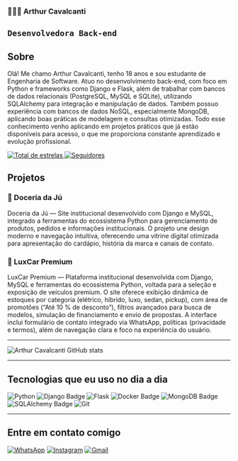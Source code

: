 
### 🧑🏻‍💻 Arthur Cavalcanti

**`Desenvolvedora Back-end`**
---

## Sobre 

Olá! Me chamo Arthur Cavalcanti, tenho 18 anos e sou estudante de Engenharia de Software. Atuo no desenvolvimento back-end, com foco em Python e frameworks como Django e Flask, além de trabalhar com bancos de dados relacionais (PostgreSQL, MySQL e SQLite), utilizando SQLAlchemy para integração e manipulação de dados. Também possuo experiência com bancos de dados NoSQL, especialmente MongoDB, aplicando boas práticas de modelagem e consultas otimizadas. Todo esse conhecimento venho aplicando em projetos práticos que já estão disponíveis para acesso, o que me proporciona constante aprendizado e evolução profissional.

<p>
    <a href="https://github.com/Arthur-Cavalcanti-dev?tab=repositories&sort=stargazers">
        <img 
            alt="Total de estrelas" 
            title="Total de estrelas GitHub" 
            src="https://custom-icon-badges.demolab.com/github/stars/Arthur-Cavalcanti-dev?color=55960c&style=for-the-badge&labelColor=488207&logo=star&label=estrelas"
        />
    </a>
    <a href="https://github.com/Arthur-Cavalcanti-dev?tab=followers">
        <img 
            alt="Seguidores" 
            title="Me siga no GitHub" 
            src="https://custom-icon-badges.demolab.com/github/followers/Arthur-Cavalcanti-dev?color=236ad3&labelColor=1155ba&style=for-the-badge&logo=github&label=Seguidores&logoColor=white"
        />
    </a>
</p>

## Projetos

### 📌 Doceria da Jú
Doceria da Jú — Site institucional desenvolvido com Django e MySQL, integrado a ferramentas do ecossistema Python para gerenciamento de produtos, pedidos e informações institucionais. O projeto une design moderno e navegação intuitiva, oferecendo uma vitrine digital otimizada para apresentação do cardápio, história da marca e canais de contato.

### 📌 LuxCar Premium
LuxCar Premium — Plataforma institucional desenvolvida com Django, MySQL e ferramentas do ecossistema Python, voltada para a seleção e exposição de veículos premium. O site oferece exibição dinâmica de estoques por categoria (elétrico, híbrido, luxo, sedan, pickup), com área de promotões (“Até 10 % de desconto”), filtros avançados para busca de modelos, simulação de financiamento e envio de propostas. A interface inclui formulário de contato integrado via WhatsApp, políticas (privacidade e termos), além de navegação clara e foco na experiência do usuário.

---

![Arthur Cavalcanti GitHub stats](https://github-readme-stats.vercel.app/api?username=Arthur-Cavalcanti-dev&show_icons=true&theme=radical)

---

## Tecnologias que eu uso no dia a dia

![Python](https://img.shields.io/badge/Python-3776AB?style=for-the-badge&logo=python&logoColor=white) ![Django Badge](https://img.shields.io/badge/Django-092E20?logo=django&logoColor=fff&style=for-the-badge) ![Flask](https://img.shields.io/badge/Flask-000000?style=for-the-badge&logo=flask&logoColor=white) ![Docker Badge](https://img.shields.io/badge/Docker-2496ED?logo=docker&logoColor=fff&style=for-the-badge) ![MongoDB Badge](https://img.shields.io/badge/MongoDB-47A248?logo=mongodb&logoColor=fff&style=for-the-badge) ![SQLAlchemy Badge](https://img.shields.io/badge/SQLAlchemy-D71F00?logo=sqlalchemy&logoColor=fff&style=for-the-badge) ![Git](https://img.shields.io/badge/GIT-E44C30?style=for-the-badge&logo=git&logoColor=white)

---

## Entre em contato comigo

[![WhatsApp](https://img.shields.io/badge/WhatsApp-25D366?style=for-the-badge&logo=whatsapp&logoColor=white)](https://wa.me/5581987229685)  [![Instagram](https://img.shields.io/badge/Instagram-E4405F?style=for-the-badge&logo=instagram&logoColor=white)](https://instagram.com/arthur_felipe_a.c/) [![Gmail](https://img.shields.io/badge/Gmail-D14836?style=for-the-badge&logo=gmail&logoColor=white)](mailto:antunescavalcantiarthurfelipe@gmail.com)



